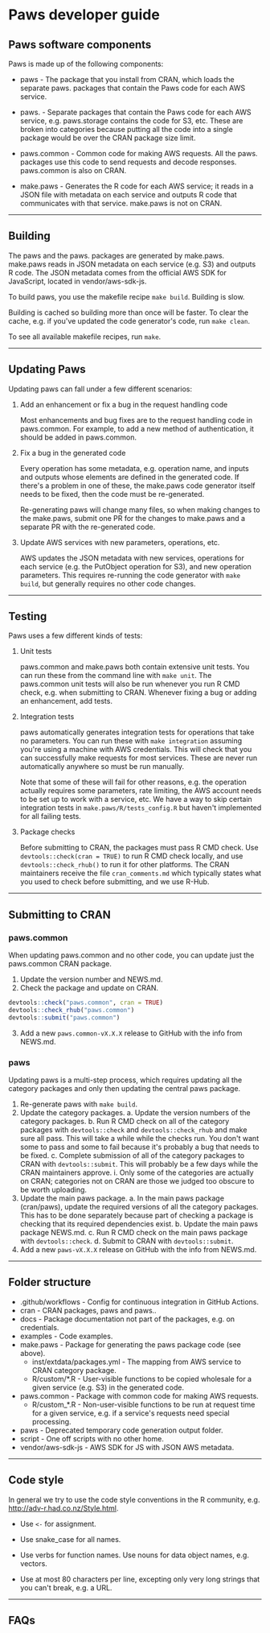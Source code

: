 # Paws developer guide

## Paws software components

Paws is made up of the following components:

* paws - The package that you install from CRAN, which loads the separate 
  paws.<category> packages that contain the Paws code for each AWS service.

* paws.<category> - Separate packages that contain the Paws code for each AWS
  service, e.g. paws.storage contains the code for S3, etc. These are broken
  into categories because putting all the code into a single package would be
  over the CRAN package size limit.

* paws.common - Common code for making AWS requests. All the paws.<category>
  packages use this code to send requests and decode responses. paws.common is
  also on CRAN.

* make.paws - Generates the R code for each AWS service; it reads in a JSON
  file with metadata on each service and outputs R code that communicates
  with that service. make.paws is not on CRAN.

--------------------------------------------------------------------------------

## Building

The paws and the paws.<category> packages are generated by make.paws. make.paws
reads in JSON metadata on each service (e.g. S3) and outputs R code. The JSON
metadata comes from the official AWS SDK for JavaScript, located in 
vendor/aws-sdk-js.

To build paws, you use the makefile recipe `make build`. Building is slow.

Building is cached so building more than once will be faster. To clear the 
cache, e.g. if you've updated the code generator's code, run `make clean`.

To see all available makefile recipes, run `make`.

--------------------------------------------------------------------------------

## Updating Paws

Updating paws can fall under a few different scenarios:

1. Add an enhancement or fix a bug in the request handling code

   Most enhancements and bug fixes are to the request handling code in
   paws.common. For example, to add a new method of authentication, it should
   be added in paws.common.

2. Fix a bug in the generated code

   Every operation has some metadata, e.g. operation name, and inputs and 
   outputs whose elements are defined in the generated code. If there's a 
   problem in one of these, the make.paws code generator itself needs to be
   fixed, then the code must be re-generated.

   Re-generating paws will change many files, so when making changes to the
   make.paws, submit one PR for the changes to make.paws and a separate PR
   with the re-generated code.

3. Update AWS services with new parameters, operations, etc.

   AWS updates the JSON metadata with new services, operations for each service
   (e.g. the PutObject operation for S3), and new operation parameters. This
   requires re-running the code generator with `make build`, but generally
   requires no other code changes.

--------------------------------------------------------------------------------

## Testing

Paws uses a few different kinds of tests:

1. Unit tests

   paws.common and make.paws both contain extensive unit tests. You can run
   these from the command line with `make unit`. The paws.common unit tests
   will also be run whenever you run R CMD check, e.g. when submitting to CRAN.
   Whenever fixing a bug or adding an enhancement, add tests.

2. Integration tests

   paws automatically generates integration tests for operations that take
   no parameters. You can run these with `make integration` assuming you're
   using a machine with AWS credentials. This will check that you can
   successfully make requests for most services. These are never run
   automatically anywhere so must be run manually.
   
   Note that some of these will fail for other reasons, e.g. the operation
   actually requires some parameters, rate limiting, the AWS account needs to
   be set up to work with a service, etc. We have a way to skip certain
   integration tests in `make.paws/R/tests_config.R` but haven't implemented
   for all failing tests.

3. Package checks

   Before submitting to CRAN, the packages must pass R CMD check. Use
   `devtools::check(cran = TRUE)` to run R CMD check locally, and use
   `devtools::check_rhub()` to run it for other platforms. The CRAN maintainers
   receive the file `cran_comments.md` which typically states what you used
   to check before submitting, and we use R-Hub.

--------------------------------------------------------------------------------

## Submitting to CRAN

### paws.common

When updating paws.common and no other code, you can update just the
paws.common CRAN package.

1. Update the version number and NEWS.md.
2. Check the package and update on CRAN.

```r
devtools::check("paws.common", cran = TRUE)
devtools::check_rhub("paws.common")
devtools::submit("paws.common")
```
3. Add a new `paws.common-vX.X.X` release to GitHub with the info from NEWS.md.

### paws

Updating paws is a multi-step process, which requires updating all the category
packages and only then updating the central paws package.

1. Re-generate paws with `make build`.
2. Update the category packages.
    a. Update the version numbers of the category packages.
    b. Run R CMD check on all of the category packages with `devtools::check`
       and `devtools::check_rhub` and make sure all pass. This will take a 
       while while the checks run. You don't want some to pass and some to fail
       because it's probably a bug that needs to be fixed.
    c. Complete submission of all of the category packages to CRAN with 
       `devtools::submit`. This will probably be a few days while the CRAN
       maintainers approve.
       i. Only some of the categories are actually on CRAN; categories not on 
          CRAN are those we judged too obscure to be worth uploading.
3. Update the main paws package.
    a. In the main paws package (cran/paws), update the required versions of
       all the category packages. This has to be done separately because part
       of checking a package is checking that its required dependencies exist.
    b. Update the main paws package NEWS.md.
    c. Run R CMD check on the main paws package with `devtools::check`.
    d. Submit to CRAN with `devtools::submit`.
4. Add a new `paws-vX.X.X` release on GitHub with the info from NEWS.md. 

--------------------------------------------------------------------------------

## Folder structure

* .github/workflows - Config for continuous integration in GitHub Actions.
* cran - CRAN packages, paws and paws.<category>.
* docs - Package documentation not part of the packages, e.g. on credentials.
* examples - Code examples.
* make.paws - Package for generating the paws package code (see above).
  + inst/extdata/packages.yml - The mapping from AWS service to CRAN category
    package.
  + R/custom/*.R - User-visible functions to be copied wholesale for a given 
    service (e.g. S3) in the generated code.
* paws.common - Package with common code for making AWS requests.
  + R/custom_*.R - Non-user-visible functions to be run at request time for
    a given service, e.g. if a service's requests need special processing.
* paws - Deprecated temporary code generation output folder.
* script - One off scripts with no other home.
* vendor/aws-sdk-js - AWS SDK for JS with JSON AWS metadata.

--------------------------------------------------------------------------------

## Code style

In general we try to use the code style conventions in the R community, e.g.
http://adv-r.had.co.nz/Style.html.

* Use `<-` for assignment.

* Use snake_case for all names.

* Use verbs for function names. Use nouns for data object names, e.g. vectors.

* Use at most 80 characters per line, excepting only very long strings that you
  can't break, e.g. a URL.

--------------------------------------------------------------------------------

## FAQs